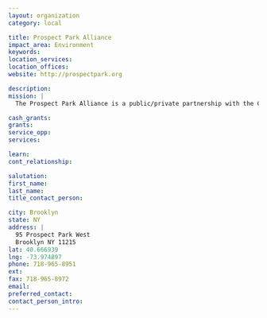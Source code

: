 ```yaml
---
layout: organization
category: local

title: Prospect Park Alliance
impact_area: Environment
keywords: 
location_services: 
location_offices: 
website: http://prospectpark.org

description: 
mission: |
  The Prospect Park Alliance is a public/private partnership with the City of New York, which, through fundraising and advocacy, furthers the restoration and preservation of Prospect Park and the development of the Park as a resource for the people of New York City.

cash_grants: 
grants: 
service_opp: 
services: 

learn: 
cont_relationship: 

salutation: 
first_name: 
last_name: 
title_contact_person: 

city: Brooklyn
state: NY
address: |
  95 Prospect Park West     
  Brooklyn NY 11215
lat: 40.666939
lng: -73.974897
phone: 718-965-8951
ext: 
fax: 718-965-8972
email: 
preferred_contact: 
contact_person_intro: 
---
```

